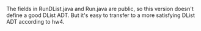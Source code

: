 The fields in RunDList.java and Run.java are public, so this version doesn't define a good DList ADT. But it's easy to transfer to a more satisfying DList ADT according to hw4.
